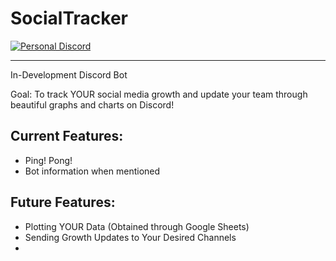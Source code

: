 # SocialTracker

[![Personal Discord](https://discordapp.com/assets/f8389ca1a741a115313bede9ac02e2c0.svg)](http://www.discord.gg/f7bk4yU)

---

In-Development Discord Bot

Goal: To track YOUR social media growth and update your team through beautiful graphs and charts on Discord!

## Current Features:
* Ping! Pong!
* Bot information when mentioned

## Future Features:
* Plotting YOUR Data (Obtained through Google Sheets)
* Sending Growth Updates to Your Desired Channels
* 